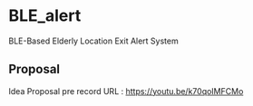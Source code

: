 # BLE_alert
BLE-Based Elderly Location Exit Alert System

## Proposal

Idea Proposal pre record URL : https://youtu.be/k70qoIMFCMo
